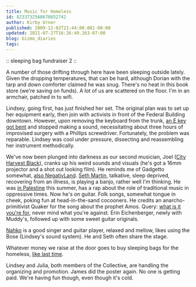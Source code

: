 ```yaml
---
title: Music for Homeless
id: 8233732568670852742
author: Kirby Urner
published: 2009-12-02T21:44:00.001-08:00
updated: 2021-07-27T16:26:49.263-07:00
blog: bizmo_diaries
tags: 
---
```


[](https://www.flickr.com/photos/kirbyurner/albums/72157622753969370)

:: sleeping bag fundraiser 2 ::

A number of those drifting through here have been sleeping outside lately. Given the dropping temperatures, that can be hard, although Dorian with the tarp and down comforter claimed he was snug. There's no heat in this book store (we're saving on funds). A lot of us are scattered on the floor. I'm in an armchair, patched in to wifi.

Lindsey, going first, has just finished her set. The original plan was to set up her equipment early, then join with activists in front of the Federal Building downtown. However, upon removing the keyboard from the trunk, [an E key got bent](http://www.flickr.com/photos/17157315@N00/4154545341/) and stopped making a sound, necessitating about three hours of improvised surgery with a Phillips screwdriver. Fortunately, the problem was reparable. Lindsey was cool under pressure, dissecting and reassembling her instrument methodically.

We've now been plunged into darkness as our second musician, Joel ([City Harvest Black](http://www.myspace.com/harvestblack)), cranks up his weird sounds and visuals (he's got a 16mm projector and a shot out looking film). He reminds me of Gadgetto somewhat, [also NegativLand](http://en.wikipedia.org/wiki/Negativland).
[](http://www.myspace.com/sethmartinmusic)[Seth Martin](http://www.myspace.com/sethmartinsmusic), talkative, sleep deprived, recovering from an illness, is playing a banjo, rather well I'm thinking. He was [in Palestine](http://worldgame.blogspot.com/2006/01/dignity-village.html) this summer, has a rap about the role of traditional music in oppressive times. Now he's on guitar. Folk songs, somewhat tongue in cheek, poking fun at head-in-the-sand cocooners. He credits an anarcho-primitivist Quaker for the song about the prophet Amos. Query: [what is it you're for](http://worldgame.blogspot.com/2005/12/buckyworks-ten-years-later.html), never mind what you're against. Erin Eichenberger, newly with Muddy's, followed up with some sweet guitar originals.

[Nahko](http://www.myspace.com/nahko) is a good singer and guitar player, relaxed and mellow, likes using the Bose (Lindsey's sound system). He and Seth often share the stage.

Whatever money we raise at the door goes to buy sleeping bags for the homeless, [like last time](http://worldgame.blogspot.com/2009/11/local-activism.html).

Lindsey and Julia, both members of the Collective, are handling the organizing and promotion. James did the poster again. No one is getting paid. We're having fun though, even though it's cold.

[](http://www.flickr.com/photos/17157315@N00/4132483712/)